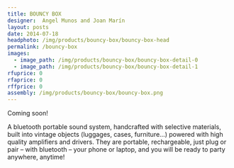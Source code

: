 ```yaml
---
title: BOUNCY BOX
designer:  Angel Munos and Joan Marín
layout: posts
date: 2014-07-18
headphoto: /img/products/bouncy-box/bouncy-box-head
permalink: /bouncy-box
images:  
  - image_path: /img/products/bouncy-box/bouncy-box-detail-0
  - image_path: /img/products/bouncy-box/bouncy-box-detail-1
rfuprice: 0
rfaprice: 0
rffprice: 0
assembly: /img/products/bouncy-box/bouncy-box.png 
---
```


Coming soon! 

A bluetooth portable sound system, handcrafted with selective materials, built into vintage objects (luggages, cases, furniture…) powered with high quality amplifiers and drivers. They are portable, rechargeable, just plug or pair – with bluetooth – your phone or laptop, and you will be ready to party anywhere, anytime!